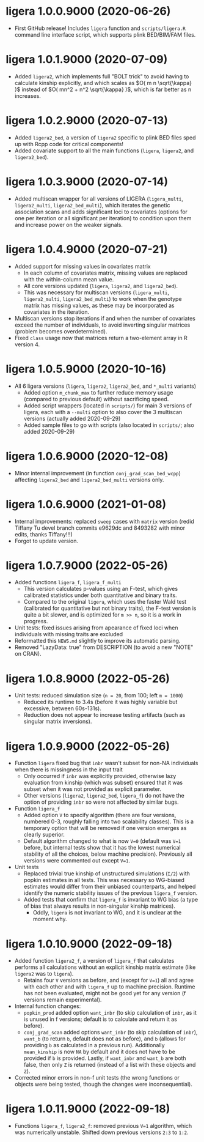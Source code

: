 # ligera 1.0.0.9000 (2020-06-26)

* First GitHub release!  Includes `ligera` function and `scripts/ligera.R` command line interface script, which supports plink BED/BIM/FAM files.

# ligera 1.0.1.9000 (2020-07-09)

* Added `ligera2`, which implements full "BOLT trick" to avoid having to calculate kinship explicitly, and which scales as $O( m n \sqrt{\kappa} )$ instead of $O( mn^2 + n^2 \sqrt{\kappa} )$, which is far better as n increases.

# ligera 1.0.2.9000 (2020-07-13)

* Added `ligera2_bed`, a version of `ligera2` specific to plink BED files sped up with Rcpp code for critical components!
* Added covariate support to all the main functions (`ligera`, `ligera2`, and `ligera2_bed`).

# ligera 1.0.3.9000 (2020-07-14)

* Added multiscan wrapper for all versions of LIGERA (`ligera_multi`, `ligera2_multi`, `ligera2_bed_multi`), which iterates the genetic association scans and adds significant loci to covariates (options for one per iteration or all significant per iteration) to condition upon them and increase power on the weaker signals.

# ligera 1.0.4.9000 (2020-07-21)

* Added support for missing values in covariates matrix
  * In each column of covariates matrix, missing values are replaced with the within-column mean value.
  * All core versions updated (`ligera`, `ligera2`, and `ligera2_bed`).
  * This was necessary for multiscan versions (`ligera_multi`, `ligera2_multi`, `ligera2_bed_multi`) to work when the genotype matrix has missing values, as these may be incorporated as covariates in the iteration.
* Multiscan versions stop iterations if and when the number of covariates exceed the number of individuals, to avoid inverting singular matrices (problem becomes overdetermined).
* Fixed `class` usage now that matrices return a two-element array in R version 4.

# ligera 1.0.5.9000 (2020-10-16)

* All 6 ligera versions (`ligera`, `ligera2`, `ligera2_bed`, and `*_multi` variants)
  - Added option `m_chunk_max` to further reduce memory usage (compared to previous default) without sacrificing speed.
  - Added script wrappers (located in `scripts/`) for main 3 versions of ligera, each with a `--multi` option to also cover the 3 multiscan versions (actually added 2020-09-29)
  - Added sample files to go with scripts (also located in `scripts/`; also added 2020-09-29)

# ligera 1.0.6.9000 (2020-12-08)

* Minor internal improvement (in function `conj_grad_scan_bed_wcpp`) affecting `ligera2_bed` and `ligera2_bed_multi` versions only.

# ligera 1.0.6.9000 (2021-01-08)

- Internal improvements: replaced `sweep` cases with `matrix` version (redid Tiffany Tu devel branch commits e9629dc and 8493282 with minor edits, thanks Tiffany!!!)
- Forgot to update version.

# ligera 1.0.7.9000 (2022-05-26)

- Added functions `ligera_f`, `ligera_f_multi`
  - This version calculates p-values using an F-test, which gives calibrated statistics under both quantitative and binary traits.
  - Compared to the original `ligera`, which uses the faster Wald test (calibrated for quantitative but not binary traits), the F-test version is quite a bit slower, and is optimized for `m >> n`, so it is a work in progress.
- Unit tests: fixed issues arising from apearance of fixed loci when individuals with missing traits are excluded
- Reformatted this `NEWS.md` slightly to improve its automatic parsing.
- Removed "LazyData: true" from DESCRIPTION (to avoid a new "NOTE" on CRAN).

# ligera 1.0.8.9000 (2022-05-26)

- Unit tests: reduced simulation size (`n = 20`, from 100; left `m = 1000`)
  - Reduced its runtime to 3.4s (before it was highly variable but excessive, between 60s-131s).
  - Reduction does not appear to increase testing artifacts (such as singular matrix inversions).

# ligera 1.0.9.9000 (2022-05-26)

- Function `ligera` fixed bug that `inbr` wasn't subset for non-NA individuals when there is missingness in the input trait
  - Only occurred if `inbr` was explicitly provided, otherwise lazy evaluation from kinship (which was subset) ensured that it was subset when it was not provided as explicit parameter.
  - Other versions (`ligera2`, `ligera2_bed`, `ligera_f`) do not have the option of providing `inbr` so were not affected by similar bugs.
- Function `ligera_f` 
  - Added option `V` to specify algorithm (there are four versions, numbered 0-3, roughly falling into two scalability classes).  This is a temporary option that will be removed if one version emerges as clearly superior.
  - Default algorithm changed to what is now `V=0` (default was `V=1` before, but internal tests show that it has the lowest numerical stability of all the choices, below machine precision).  Previously all versions were commented out except `V=1`.
- Unit tests
  - Replaced trivial true kinship of unstructured simulations (`I/2`) with popkin estimates in all tests.  This was necessary so WG-biased estimates would differ from their unbiased counterparts, and helped identify the numeric stability issues of the previous `ligera_f` version.
  - Added tests that confirm that `ligera_f` is invariant to WG bias (a type of bias that always results in non-singular kinship matrices).
    - Oddly, `ligera` is not invariant to WG, and it is unclear at the moment why.

# ligera 1.0.10.9000 (2022-09-18)

- Added function `ligera2_f`, a version of `ligera_f` that calculates performs all calculations without an explicit kinship matrix estimate (like `ligera2` was to `ligera`).
  - Retains four `V` versions as before, and (except for `V=1`) all and agree with each other and with `ligera_f` up to machine precision.  Runtime has not been evaluated, might not be good yet for any version (f versions remain experimental).
- Internal function changes:
  - `popkin_prod` added option `want_inbr` (to skip calculation of `inbr`, as it is unused in f versions; default is to calculate and return it as before).
  - `conj_grad_scan` added options `want_inbr` (to skip calculation of `inbr`), `want_b` (to return `b`, default does not as before), and `b` (allows for providing `b` as calculated in a previous run).  Additionally `mean_kinship` is now `NA` by default and it does not have to be provided if `b` is provided.  Lastly, if `want_inbr` and `want_b` are both false, then only `Z` is returned (instead of a list with these objects and `Z`).
- Corrected minor errors in non-f unit tests (the wrong functions or objects were being tested, though the changes were inconsequential).

# ligera 1.0.11.9000 (2022-09-18)

- Functions `ligera_f`, `ligera2_f`: removed previous `V=1` algorithm, which was numerically unstable.  Shifted down previous versions `2:3` to `1:2`.

